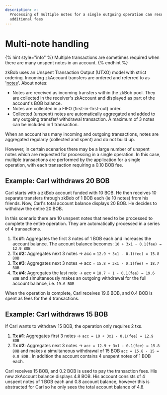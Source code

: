 ```yaml
---
description: >-
  Processing of multiple notes for a single outgoing operation can result in
  additional fees
---
```


# Multi-note handling

{% hint style="info" %}
Multiple transactions are sometimes required when there are many unspent notes in an account.
{% endhint %}

zkBob uses an Unspent Transaction Output (UTXO) model with strict ordering. Incoming zkAccount transfers are ordered and referred to as '[notes](../../implementation/account-and-notes/notes.md)'. About notes:

* Notes are received as incoming transfers within the zkBob pool. They are collected in the receiver's zkAccount and displayed as part of the account's BOB balance.&#x20;
* Notes are collected in a FIFO (first-in-first-out) order.&#x20;
* Collected (unspent) notes are automatically aggregated and added to any outgoing transfer/ withdrawal transaction. A maximum of 3 notes can be included in 1 transaction.&#x20;

When an account has many incoming and outgoing transactions, notes are aggregated regularly (collected and spent) and do not build up.

However, in certain scenarios there may be a large number of unspent notes which are requested for processing in a single operation. In this case, multiple transactions are performed by the application for a single operation, with each transaction requiring a 0.10 BOB fee.&#x20;

## Example: Carl withdraws 20 BOB

Carl starts with a zkBob account funded with 10 BOB. He then receives 10 separate transfers through zkBob of 1 BOB each (ie 10 notes) from his friends. Now, Carl's total account balance displays 20 BOB. He decides to withdraw the entire 20 BOB.&#x20;

In this scenario there are 10 unspent notes that need to be processed to complete the entire operation. They are automatically processed in a series of 4 transactions.

1. **Tx #1**: Aggregates the first 3 notes of 1 BOB each and increases the account balance. The account balance becomes: `10 + 3x1 - 0.1(fee) = 12.9 BOB`
2. **Tx #2:** Aggregates next 3 notes -> acc = `12.9 + 3x1 - 0.1(fee) = 15.8 BOB`
3. **Tx #3**: Aggregates next 3 notes -> acc = `15.8 + 3x1 - 0.1(fee) = 18.7 BOB`
4. **Tx #4**: Aggregates the last note -> acc = `18.7 + 1 - 0.1(fee) = 19.6 BOB` and simultaneously makes an outgoing withdrawal for the full account balance, i.e. `19.6 BOB`

When the operation is complete, Carl receives 19.6 BOB, and 0.4 BOB is spent as fees for the 4 transactions.

## Example: Carl withdraws 15 BOB

If Carl wants to withdraw 15 BOB, the operation only requires 2 txs.&#x20;

1. **Tx #1**: Aggregates first 3 notes ->  `acc = 10 + 3x1 - 0.1(fee) = 12.9 BOB`
2. **Tx #2**: Aggregates next 3 notes -> `acc = 12.9 + 3x1 - 0.1(fee) = 15.8 BOB` and makes a simultaneous withdrawal of 15 BOB  `acc = 15.8 - 15 = 0.8 BOB` . In addition the account contains 4 unspent notes of 1 BOB each.

Carl receives 15 BOB, and 0.2 BOB is used to pay the transaction fees. His new zkAccount balance displays 4.8 BOB. His account consists of 4 unspent notes of 1 BOB each and 0.8 account balance, however this is abstracted for Carl so he only sees the total account balance of 4.8.









